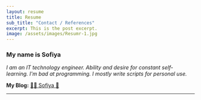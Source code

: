 ```yaml
---
layout: resume
title: Resume
sub_title: "Contact / References"
excerpt: This is the post excerpt.
image: /assets/images/Resumr-1.jpg
---
```


### My name is Sofiya

_I am an IT technology engineer. Ability and desire for constant self-learning. I'm bad at programming. I mostly write scripts for personal use._

**My Blog:** [🌸🐳 Sofiya 👋](https://sofi2025-cpu.github.io/)

<!--
**Email:**
[contact me](mailto:
[sofija.p2018@gmail.com]
)
-->
<hr>

<!--
<a id="footer"></a>  
<img src="/assets/images/footer.svg" width="auto" />
-->
